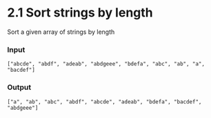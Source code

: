 # 2.1 Sort strings by length

Sort a given array of strings by length

### Input
```
["abcde", "abdf", "adeab", "abdgeee", "bdefa", "abc", "ab", "a", "bacdef"]
```
### Output
```
["a", "ab", "abc", "abdf", "abcde", "adeab", "bdefa", "bacdef", "abdgeee"]
```
